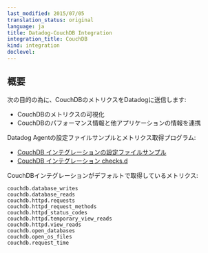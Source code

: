 ```yaml
---
last_modified: 2015/07/05
translation_status: original
language: ja
title: Datadog-CouchDB Integration
integration_title: CouchDB
kind: integration
doclevel:
---
```


<!-- ## Overview


Capture CouchDB data in Datadog to:

-  Visualize key CouchDB metrics.
-  Correlate CouchDB performance with the rest of your applications. -->

## 概要


次の目的の為に、CouchDBのメトリクスをDatadogに送信します:

* CouchDBのメトリクスの可視化
* CouchDBのパフォーマンス情報と他アプリケーションの情報を連携

Datadog Agentの設定ファイルサンプルとメトリクス取得プログラム:

* [CouchDB インテグレーションの設定ファイルサンプル](https://github.com/DataDog/integrations-core/blob/master/couchdb/conf.yaml.example)
* [CouchDB インテグレーション checks.d](https://github.com/DataDog/integrations-core/blob/master/couchdb/check.py)


CouchDBインテグレーションがデフォルトで取得しているメトリクス:

    couchdb.database_writes
    couchdb.database_reads
    couchdb.httpd.requests
    couchdb.httpd_request_methods
    couchdb.httpd_status_codes
    couchdb.httpd.temporary_view_reads
    couchdb.httpd.view_reads
    couchdb.open_databases
    couchdb.open_os_files
    couchdb.request_time
